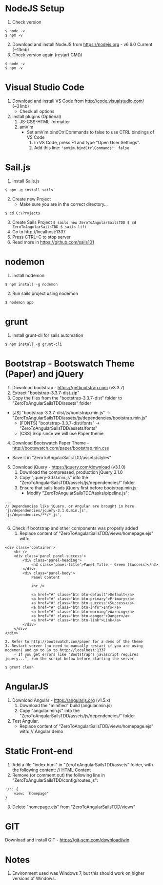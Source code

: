 # NodeJS Setup

1. Check version
```
$ node -v
$ npm -v
```
2. Download and install NodeJS from https://nodejs.org - v6.6.0 Current (~13mb)
3. Check version again (restart CMD)
```
$ node -v
$ npm -v
```

# Visual Studio Code
1. Download and install VS Code from http://code.visualstudio.com/ (~31mb)
	- Check all options
2. Install plugins (Optional)
	1. JS-CSS-HTML-formatter
	2. amVim
		- Set amVim.bindCtrlCommands to false to use CTRL bindings of VS Code
			1. In VS Code, press F1 and type "Open User Settings".
			2. Add this line: ``` "amVim.bindCtrlCommands": false ```

# Sail.js
1. Install Sails.js
  ```
  $ npm -g install sails
  ```
2. Create new Project
	- Make sure you are in the correct directory...
  ```
  $ cd C:\Projects
  ```
3. Create Sails Project
        ```
        $ sails new ZeroToAngularSailsTDD
        $ cd ZeroToAngularSailsTDD
        $ sails lift
        ```
4. Go to http://localhost:1337
5. Press CTRL+C to stop server
6. Read more in https://github.com/sails101

# nodemon
1. Install nodemon
```
$ npm install -g nodemon
```
2. Run sails project using nodemon
```
$ nodemon app
```

# grunt
1. Install grunt-cli for sails automation
```
$ npm install -g grunt-cli
```

# Bootstrap - Bootswatch Theme (Paper) and jQuery
1. Download bootstrap - https://getbootstrap.com (v3.3.7)
2. Extract "bootstrap-3.3.7-dist.zip"
3. Copy the files from the "bootstrap-3.3.7-dist" folder to "ZeroToAngularSailsTDD/assets" folder
  - [JS] "bootstrap-3.3.7-dist/js/bootstrap.min.js" -> "ZeroToAngularSailsTDD/assets/js/dependencies/bootstrap.min.js"
	- [FONTS] "bootstrap-3.3.7-dist/fonts" -> "ZeroToAngularSailsTDD/assets/fonts"
	- [CSS] Skip since we will use Paper theme
4. Download Bootswatch Paper Theme - http://bootswatch.com/paper/bootstrap.min.css
  - Save it in "ZeroToAngularSailsTDD/assets/styles"
5. Download jQuery - https://jquery.com/download (v3.1.0)
	1. Download the compressed, production jQuery 3.1.0
	2. Copy "jquery-3.1.0.min.js" into the "ZeroToAngularSailsTDD/assets/js/dependencies/" folder
	3. Ensure that sails loads jQuery first before bootstrap.min.js:
		- Modify "ZeroToAngularSailsTDD/tasks/pipeline.js":
```
...
// Dependencies like jQuery, or Angular are brought in here
'js/dependencies/jquery-3.1.0.min.js',
'js/dependencies/**/*.js',
....
```			
6. Check if bootstrap and other components was properly added
	1. Replace content of "ZeroToAngularSailsTDD/views/homepage.ejs" with:
```
<div class='container'>
	<br />
	<div class='panel panel-success'>
		<div class='panel-heading'>
			<h3 class='panel-title'>Panel Title - Green (Success)</h3>
		</div>
		<div class='panel-body'>
			Panel Content

			<hr />

			<a href="#" class="btn btn-default">Default</a>
			<a href="#" class="btn btn-primary">Primary</a>
			<a href="#" class="btn btn-success">Success</a>
			<a href="#" class="btn btn-info">Info</a>
			<a href="#" class="btn btn-warning">Warning</a>
			<a href="#" class="btn btn-danger">Danger</a>
			<a href="#" class="btn btn-link">Link</a>
		</div>
	</div>
</div>
```
	2. Refer to http://bootswatch.com/paper for a demo of the theme
	3. Restart server (no need to manually restart if you are using nodemon) and go to Go to http://localhost:1337
		- If you get errors like "Bootstrap's javascript requires jquery...", run the script below before starting the server
```
$ grunt clean
```

# AngularJS
1. Download Angular - https://angularjs.org (v1.5.x)
	1. Download the "minified" build (angular.min.js)
	2. Copy "angular.min.js" into the "ZeroToAngularSailsTDD/assets/js/dependencies/" folder
2. Test Angular.
	- Replace content of "ZeroToAngularSailsTDD/views/homepage.ejs" with:
	  // Angular demo

# Static Front-end
1. Add a file "index.html" in "ZeroToAngularSailsTDD/assets" folder, with the following content:
	// HTML Content
2. Remove (or comment out) the following line in "ZeroToAngularSailsTDD/config/routes.js":
```
'/': {
	view: 'homepage'
}
```
3. Delete "homepage.ejs" from "ZeroToAngularSailsTDD/views"

# GIT
Download and install GIT - https://git-scm.com/download/win 

# Notes
1. Environment used was Windows 7, but this should work on higher versions of Windows.
